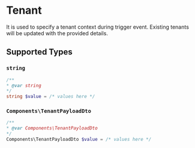 # Tenant

It is used to specify a tenant context during trigger event.
    Existing tenants will be updated with the provided details.


## Supported Types

### `string`

```php
/**
* @var string
*/
string $value = /* values here */
```

### `Components\TenantPayloadDto`

```php
/**
* @var Components\TenantPayloadDto
*/
Components\TenantPayloadDto $value = /* values here */
```

